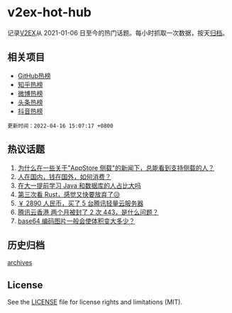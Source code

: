 # v2ex-hot-hub

 记录[V2EX](https://www.v2ex.com/)从 2021-01-06 日至今的热门话题。每小时抓取一次数据，按天[归档](archives)。
 
 ## 相关项目

- [GitHub热榜](https://github.com/lonnyzhang423/github-hot-hub)
- [知乎热榜](https://github.com/lonnyzhang423/zhihu-hot-hub)
- [微博热榜](https://github.com/lonnyzhang423/weibo-hot-hub)
- [头条热榜](https://github.com/lonnyzhang423/toutiao-hot-hub)
- [抖音热榜](https://github.com/lonnyzhang423/douyin-hot-hub)


 `更新时间：2022-04-16 15:07:17 +0800`

## 热议话题

1. [为什么在一些关于"AppStore 侧载"的新闻下，总能看到支持侧载的人？](https://www.v2ex.com/t/847162)
1. [人在国内，钱在国外，如何消费？](https://www.v2ex.com/t/847307)
1. [在大一提前学习 Java 和数据库的人占比大吗](https://www.v2ex.com/t/847251)
1. [第三次看 Rust，感觉又快要放弃了😥](https://www.v2ex.com/t/847187)
1. [￥ 2890 人民币，买了 5 台腾讯轻量云服务器](https://www.v2ex.com/t/847223)
1. [腾讯云香港 两个月被封了 2 次 443，是什么问题？](https://www.v2ex.com/t/847190)
1. [base64 编码图片一般会使体积变大多少？](https://www.v2ex.com/t/847238)

## 历史归档

[archives](archives)

## License

See the [LICENSE](LICENSE) file for license rights and limitations (MIT).
